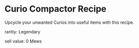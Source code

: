 # Curio Compactor Recipe

Upcycle your unwanted Curios into useful items with this recipe.

raritiy: Legendary

sell value: 0 Mews
